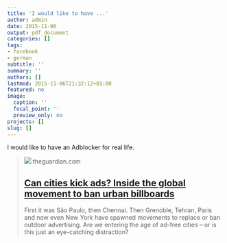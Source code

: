 ```yaml
---
title: 'I would like to have ...'
author: admin
date: 2015-11-06
output: pdf_document
categories: []
tags:
- facebook
- german
subtitle: ''
summary: ''
authors: []
lastmod: 2015-11-06T21:32:12+01:00
featured: no
image:
  caption: ''
  focal_point: ''
  preview_only: no
projects: []
slug: []
---
```

I would like to have an Adblocker for real life.
> [![](https://i.guim.co.uk/img/static/sys-images/Guardian/Pix/pictures/2015/8/11/1439289600422/4ea40ccd-22e2-4a28-8ca6-4dd615ed8210-2060x1236.jpeg?width=1200&height=630&quality=85&auto=format&fit=crop&overlay-align=bottom%2Cleft&overlay-width=100p&overlay-base64=L2ltZy9zdGF0aWMvb3ZlcmxheXMvdGctZGVmYXVsdC5wbmc&enable=upscale&s=23100db08f24a4071fca6d2e44f8073b)](http://www.theguardian.com/cities/2015/aug/11/can-cities-kick-ads-ban-urban-billboards)
> theguardian.com
> ## [Can cities kick ads? Inside the global movement to ban urban billboards](http://www.theguardian.com/cities/2015/aug/11/can-cities-kick-ads-ban-urban-billboards)
>
>First it was São Paulo, then Chennai. Then Grenoble, Tehran, Paris and now even New York have spawned movements to replace or ban outdoor advertising. Are we entering the age of ad-free cities – or is this just an eye-catching distraction?

